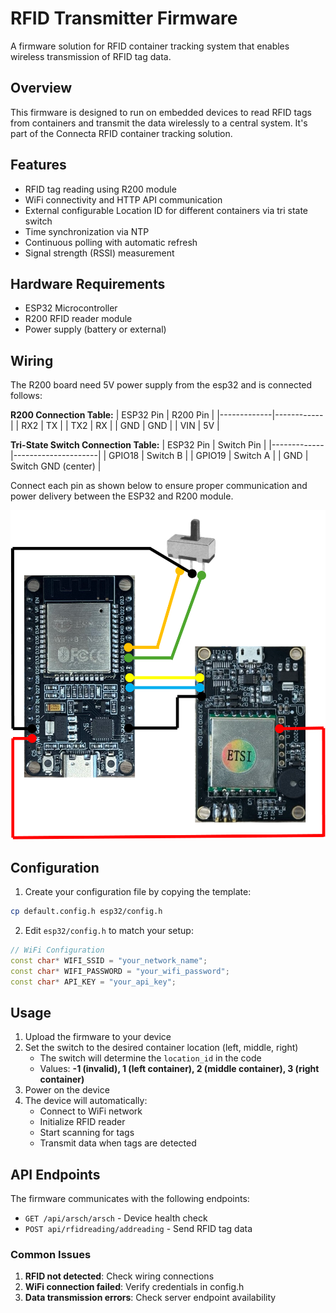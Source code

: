 # RFID Transmitter Firmware

A firmware solution for RFID container tracking system that enables wireless transmission of RFID tag data.

## Overview

This firmware is designed to run on embedded devices to read RFID tags from containers and transmit the data wirelessly to a central system. It's part of the Connecta RFID container tracking solution.

## Features

- RFID tag reading using R200 module
- WiFi connectivity and HTTP API communication
- External configurable Location ID for different containers via tri state switch
- Time synchronization via NTP
- Continuous polling with automatic refresh
- Signal strength (RSSI) measurement

## Hardware Requirements

- ESP32 Microcontroller
- R200 RFID reader module
- Power supply (battery or external)

## Wiring

The R200 board need 5V power supply from the esp32 and is connected follows:

**R200 Connection Table:**
| ESP32 Pin   | R200 Pin   |
|-------------|------------|
| RX2         | TX         |
| TX2         | RX         |
| GND         | GND        |
| VIN         | 5V         |

**Tri-State Switch Connection Table:**
| ESP32 Pin   | Switch Pin          |
|-------------|---------------------|
| GPIO18      | Switch B            |
| GPIO19      | Switch A            |
| GND         | Switch GND (center) |


Connect each pin as shown below to ensure proper communication and power delivery between the ESP32 and R200 module.

![Wiring Diagram](docs/wiring_clear.png)

## Configuration

1. Create your configuration file by copying the template:
```bash
cp default.config.h esp32/config.h
```

2. Edit `esp32/config.h` to match your setup:

```cpp
// WiFi Configuration
const char* WIFI_SSID = "your_network_name";
const char* WIFI_PASSWORD = "your_wifi_password";
const char* API_KEY = "your_api_key";
```

## Usage

1. Upload the firmware to your device
2. Set the switch to the desired container location (left, middle, right)
   - The switch will determine the `location_id` in the code
   - Values: **-1 (invalid), 1 (left container), 2 (middle container), 3 (right container)**
3. Power on the device
4. The device will automatically:
   - Connect to WiFi network
   - Initialize RFID reader
   - Start scanning for tags
   - Transmit data when tags are detected

## API Endpoints

The firmware communicates with the following endpoints:

- `GET /api/arsch/arsch` - Device health check
- `POST api/rfidreading/addreading` - Send RFID tag data

### Common Issues

1. **RFID not detected**: Check wiring connections
2. **WiFi connection failed**: Verify credentials in config.h
3. **Data transmission errors**: Check server endpoint availability